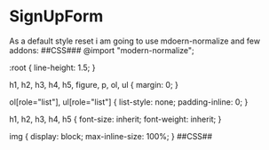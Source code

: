 # SignUpForm
As a default style reset i am going to use mdoern-normalize and few addons:
##CSS###
@import "modern-normalize";

:root {
  line-height: 1.5;
}

h1, h2, h3, h4, h5, figure, p, ol, ul {
  margin: 0;
}

ol[role="list"], ul[role="list"] {
  list-style: none;
  padding-inline: 0;
}

h1, h2, h3, h4, h5 {
  font-size: inherit;
  font-weight: inherit;
}

img {
  display: block;
  max-inline-size: 100%;
}
##CSS##
